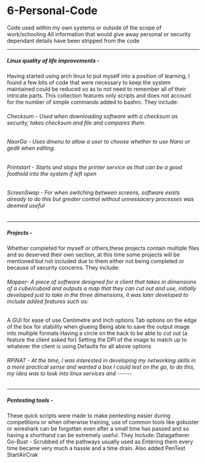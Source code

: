# 6-Personal-Code
Code used within my own systems or outside of the scope of work/schooling
All information that would give away personal or security dependant details have been stripped from the code

---
##### Linux quality of life improvements - 
Having started using arch linux to put myself into a position of learning, I found a few bits of code that were necessary to keep the system maintained could be reduced so as to not need to remember all of their intricate parts. This collection features only scripts and does not account for the number of simple commands added to bashrc.
They include:
###### Checksum - Used when downloading software with a checksum as security, takes checksum and file and compares them.
###### NaorGa - Uses dmenu to allow a user to choose whether to use Nano or gedit when editing.
###### Printstart - Starts and stops the printer service as that can be a good foothold into the system if left open
###### ScreenSwap - For when switching between screens, software exists already to do this but greater control without unnessacery processes was deemed useful

---	
##### Projects - 
Whether completed for myself or others,these projects contain multiple files and so deserved their own section, at this time some projects will be mentioned but not included due to them either not being completed or because of security concerns.
They include:
###### Mapper- A piece of software designed for a client that takes in dimensions of a cube/cuboid and outputs a map that they can cut out and use, initially developed just to take in the three dimensions, it was later developed to include added features such as:
A GUI for ease of use
Centimetre and Inch options
Tab options on the edge of the box for stability when glueing
Being able to save the output image into multiple formats
Having a circle on the back to be able to cut out (a feature the client asked for)
Setting the DPI of the image to match up to whatever the client is using
Defaults for all above options
###### RPiNAT - At the time, I was interested in developing my networking skills in a more practical sense and wanted a box I could test on the go, to do this, my idea was to look into linux services and ------

---
##### Pentesting tools - 
These quick scripts were made to make pentesting easier during competitions or when otherwise training, use of common tools like gobuster or wireshark can be forgotten even after a small time has passed and so having a shorthand can be extremely useful.
They Include:
Datagatherer
Go-Bust - Scrubbed of the pathways usually used as Entering them every time became very much a hassle and a time drain. Also added
PenTest
StartAirCrak


